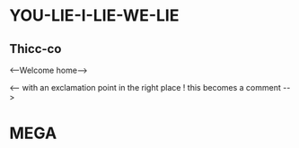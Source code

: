 # YOU-LIE-I-LIE-WE-LIE

## Thicc-co
<--Welcome home-->
<!--Welcome home-->
<-- with an exclamation point in the right place ! this becomes a comment -->
<!-- with an exclamation point in the right place this becomes a comment -->
# MEGA 

